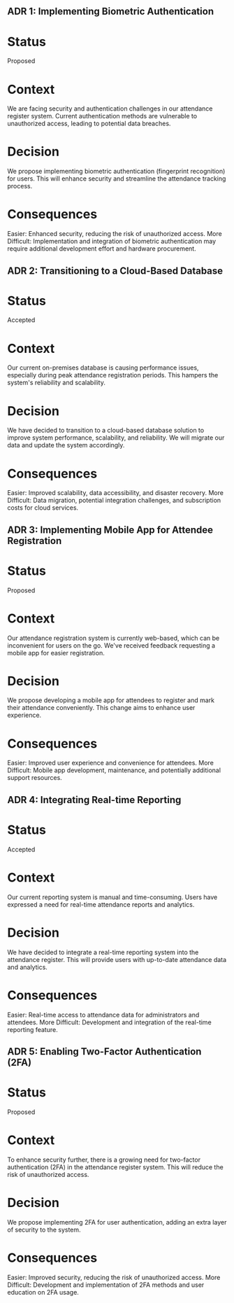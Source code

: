## ADR 1: Implementing Biometric Authentication

# Status
Proposed

# Context
We are facing security and authentication challenges in our attendance register system. Current authentication methods are vulnerable to unauthorized access, leading to potential data breaches.

# Decision
We propose implementing biometric authentication (fingerprint recognition) for users. This will enhance security and streamline the attendance tracking process.

# Consequences
Easier: Enhanced security, reducing the risk of unauthorized access.
More Difficult: Implementation and integration of biometric authentication may require additional development effort and hardware procurement.

## ADR 2: Transitioning to a Cloud-Based Database

# Status
Accepted

# Context
Our current on-premises database is causing performance issues, especially during peak attendance registration periods. This hampers the system's reliability and scalability.

# Decision
We have decided to transition to a cloud-based database solution to improve system performance, scalability, and reliability. We will migrate our data and update the system accordingly.

# Consequences
Easier: Improved scalability, data accessibility, and disaster recovery.
More Difficult: Data migration, potential integration challenges, and subscription costs for cloud services.

## ADR 3: Implementing Mobile App for Attendee Registration

# Status
Proposed

# Context
Our attendance registration system is currently web-based, which can be inconvenient for users on the go. We've received feedback requesting a mobile app for easier registration.

# Decision
We propose developing a mobile app for attendees to register and mark their attendance conveniently. This change aims to enhance user experience.

# Consequences
Easier: Improved user experience and convenience for attendees.
More Difficult: Mobile app development, maintenance, and potentially additional support resources.

## ADR 4: Integrating Real-time Reporting

# Status
Accepted

# Context
Our current reporting system is manual and time-consuming. Users have expressed a need for real-time attendance reports and analytics.

# Decision
We have decided to integrate a real-time reporting system into the attendance register. This will provide users with up-to-date attendance data and analytics.

# Consequences
Easier: Real-time access to attendance data for administrators and attendees.
More Difficult: Development and integration of the real-time reporting feature.

## ADR 5: Enabling Two-Factor Authentication (2FA)

# Status
Proposed

# Context
To enhance security further, there is a growing need for two-factor authentication (2FA) in the attendance register system. This will reduce the risk of unauthorized access.

# Decision
We propose implementing 2FA for user authentication, adding an extra layer of security to the system.

# Consequences
Easier: Improved security, reducing the risk of unauthorized access.
More Difficult: Development and implementation of 2FA methods and user education on 2FA usage.
